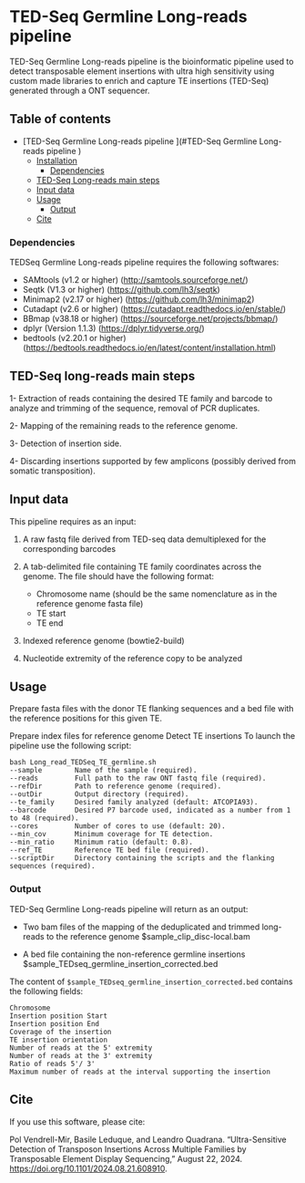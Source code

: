 # TED-Seq Germline Long-reads pipeline 

TED-Seq Germline Long-reads pipeline is the bioinformatic pipeline used to detect transposable element insertions with ultra high sensitivity using custom made libraries to enrich and capture TE insertions (TED-Seq) generated through a ONT sequencer.

## Table of contents
- [TED-Seq Germline Long-reads pipeline ](#TED-Seq Germline Long-reads pipeline )
  * [Installation](#installation)
    + [Dependencies](#dependencies)
  * [TED-Seq Long-reads main steps](#TED-Seq-long-reads-main-steps)
  * [Input data](#input-data)
  * [Usage](#usage)
	+ [Output](#output)
  * [Cite](#cite)

### Dependencies

TEDSeq Germline Long-reads pipeline requires the following softwares:

* SAMtools (v1.2 or higher) (http://samtools.sourceforge.net/)
* Seqtk (V1.3 or higher) (https://github.com/lh3/seqtk)
* Minimap2 (v2.17 or higher) (https://github.com/lh3/minimap2)
* Cutadapt (v2.6 or higher) (https://cutadapt.readthedocs.io/en/stable/)
* BBmap (v38.18 or higher) (https://sourceforge.net/projects/bbmap/)
* dplyr (Version 1.1.3) (https://dplyr.tidyverse.org/)
* bedtools (v2.20.1 or higher) (https://bedtools.readthedocs.io/en/latest/content/installation.html)


## TED-Seq long-reads main steps


1- Extraction of reads containing the desired TE family and barcode to analyze and trimming of the sequence, removal of PCR duplicates.

2- Mapping of the remaining reads to the reference genome.

3- Detection of insertion side.

4- Discarding insertions supported by few amplicons (possibly derived from somatic transposition).


## Input data

This pipeline requires as an input:

1. A raw fastq file derived from TED-seq data demultiplexed for the corresponding barcodes
2. A tab-delimited file containing TE family coordinates across the genome. The file should have the following format: 

	- Chromosome name (should be the same nomenclature as in the reference genome fasta file)
	- TE start
	- TE end
3. Indexed reference genome (bowtie2-build)
4. Nucleotide extremity of the reference copy to be analyzed

## Usage
Prepare fasta files with the donor TE flanking sequences and a bed file with the reference positions for this given TE.

Prepare index files for reference genome
Detect TE insertions
To launch the pipeline use the following script:

```
bash Long_read_TEDSeq_TE_germline.sh 
--sample        Name of the sample (required).
--reads         Full path to the raw ONT fastq file (required).
--refDir        Path to reference genome (required).
--outDir        Output directory (required).
--te_family     Desired family analyzed (default: ATCOPIA93).
--barcode       Desired P7 barcode used, indicated as a number from 1 to 48 (required).
--cores         Number of cores to use (default: 20).
--min_cov       Minimum coverage for TE detection.
--min_ratio     Minimum ratio (default: 0.8).
--ref_TE        Reference TE bed file (required).
--scriptDir     Directory containing the scripts and the flanking sequences (required).

```

### Output

TED-Seq Germline Long-reads pipeline will return as an output:

* Two bam files of the mapping of the deduplicated and trimmed long-reads to the reference genome
  $sample_clip_disc-local.bam
 
* A bed file containing the non-reference germline insertions
  $sample_TEDseq_germline_insertion_corrected.bed


The content of `$sample_TEDseq_germline_insertion_corrected.bed` contains the following fields:

```
Chromosome
Insertion position Start
Insertion position End
Coverage of the insertion
TE insertion orientation
Number of reads at the 5' extremity
Number of reads at the 3' extremity
Ratio of reads 5'/ 3'
Maximum number of reads at the interval supporting the insertion

```

## Cite

If you use this software, please cite:

Pol Vendrell-Mir, Basile Leduque, and Leandro Quadrana. “Ultra-Sensitive Detection of Transposon Insertions Across Multiple Families by Transposable Element Display Sequencing,” August 22, 2024. https://doi.org/10.1101/2024.08.21.608910.
